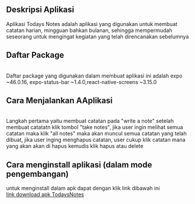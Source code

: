 <h2>Deskripsi Aplikasi</h2>
Aplikasi Todays Notes adalah aplikasi yang digunakan untuk membuat catatan harian, mingguan bahkan bulanan, sehingga
mempermudah seseorang untuk mengingat kegiatan yang telah direncanakan sebelumnya

<h2>Daftar Package</h2>
<br>Daftar package yang digunakan dalam membuat aplikasi ini adalah expo ~46.0.16, expo-status-bar ~1.4.0,react-native-screens ~3.15.0 <br>

<h2>Cara Menjalankan AAplikasi</h2>
<br>Langkah pertama yaitu membuat catatan pada "write a note" setelah membuat catatatn klik tombol "take notes", jika user ingin melihat semua catatan maka klik "all notes" maka akan muncul semua catatan yang telah dibuat, jika user inging menghapus catatan, user cukup klik catatan mana yang akan akan di hapus kemudis klik hapus atau delete<br>


<h2>Cara menginstall aplikasi (dalam mode pengembangan)</h2>
untuk menginstall dalam apk dapat dengan klik link dibawah ini
<br><a href="">link download apk TodaysNotes</a></br>
